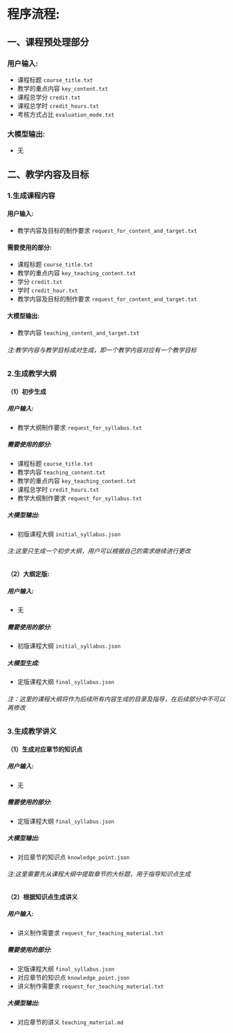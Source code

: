 # 程序流程:

## 一、课程预处理部分

### 用户输入:
- 课程标题 `course_title.txt`
- 教学的重点内容 `key_content.txt`
- 课程总学分 `credit.txt`
- 课程总学时 `credit_hours.txt`
- 考核方式占比 `evaluation_mode.txt`

### 大模型输出:
- 无

## 二、教学内容及目标

### 1.生成课程内容

#### 用户输入:
- 教学内容及目标的制作要求 `request_for_content_and_target.txt`

#### 需要使用的部分:
- 课程标题 `course_title.txt`
- 教学的重点内容 `key_teaching_content.txt`
- 学分 `credit.txt`
- 学时 `credit_hour.txt`
- 教学内容及目标的制作要求 `request_for_content_and_target.txt`

#### 大模型输出:
- 教学内容 `teaching_content_and_target.txt`

###### 注:教学内容与教学目标成对生成，即一个教学内容对应有一个教学目标

### 2.生成教学大纲

#### （1）初步生成

##### 用户输入:
- 教学大纲制作要求 `request_for_syllabus.txt`

##### 需要使用的部分:
- 课程标题 `course_title.txt`
- 教学内容 `teaching_content.txt`
- 教学的重点内容 `key_teaching_content.txt`
- 课程总学时 `credit_hours.txt`
- 教学大纲制作要求 `request_for_syllabus.txt`

##### 大模型输出:
- 初版课程大纲 `initial_syllabus.json`

###### 注:这里只生成一个初步大纲，用户可以根据自己的需求继续进行更改

#### （2）大纲定版:

##### 用户输入:
- 无

##### 需要使用的部分:
- 初版课程大纲 `initial_syllabus.json`

##### 大模型生成:
- 定版课程大纲 `final_syllabus.json`

###### 注：这里的课程大纲将作为后续所有内容生成的目录及指导，在后续部分中不可以再修改

### 3.生成教学讲义

#### （1）生成对应章节的知识点

##### 用户输入:
- 无

##### 需要使用的部分:
- 定版课程大纲 `final_syllabus.json`

##### 大模型输出:
- 对应章节的知识点 `knowledge_point.json`

###### 注:这里需要先从课程大纲中提取章节的大标题，用于指导知识点生成

#### （2）根据知识点生成讲义

##### 用户输入:
- 讲义制作需要求 `request_for_teaching_material.txt`

##### 需要使用的部分:
- 定版课程大纲 `final_syllabus.json`
- 对应章节的知识点 `knowledge_point.json`
- 讲义制作需要求 `request_for_teaching_material.txt`

##### 大模型输出:
- 对应章节的讲义 `teaching_material.md`






